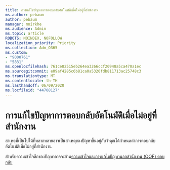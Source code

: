```yaml
---
title: การแก้ไขปัญหาการตอบกลับอัตโนมัติเมื่อไม่อยู่ที่สํานักงาน
ms.author: pebaum
author: pebaum
manager: mnirkhe
ms.audience: Admin
ms.topic: article
ROBOTS: NOINDEX, NOFOLLOW
localization_priority: Priority
ms.collection: Adm_O365
ms.custom:
- "9000761"
- "5831"
ms.openlocfilehash: 761ce82515eb264ea3266ccf20948a5ca470a1ec
ms.sourcegitcommit: e09af4285c6b81ca0a5320fdb811713ac25748c3
ms.translationtype: MT
ms.contentlocale: th-TH
ms.lasthandoff: 06/09/2020
ms.locfileid: "44708127"
---
```

# <a name="troubleshooting-out-of-office-automatic-replies"></a>การแก้ไขปัญหาการตอบกลับอัตโนมัติเมื่อไม่อยู่ที่สํานักงาน

สาเหตุที่เป็นไปได้ที่หลากหลายอาจเป็นสาเหตุของปัญหาขึ้นอยู่กับว่าคุณได้กําหนดค่าการตอบกลับอัตโนมัติเมื่อไม่อยู่ที่สํานักงาน

สําหรับความเข้าใจลึกของปัญหาอาจจะอ่าน[ความเข้าใจและการแก้ไขปัญหานอกสํานักงาน (OOF) ตอบกลับ](https://techcommunity.microsoft.com/t5/exchange-team-blog/understanding-and-troubleshooting-out-of-office-oof-replies/ba-p/1411972)